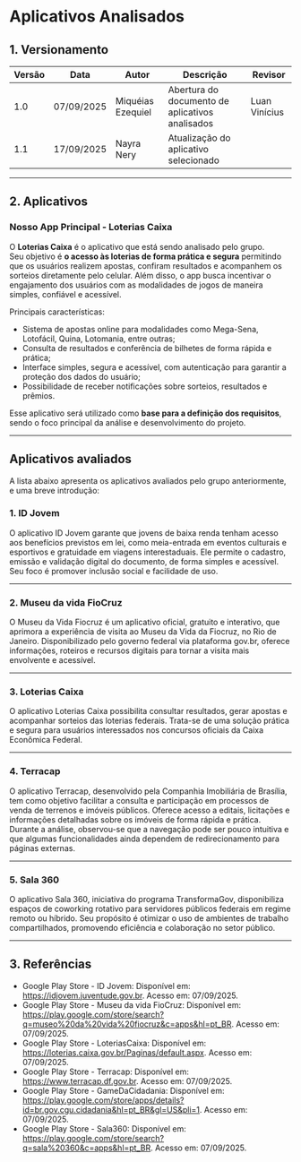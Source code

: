 # Aplicativos Analisados

## 1. Versionamento

| Versão | Data       | Autor               | Descrição                                        | Revisor |
|--------|------------|---------------------|----------------------------------------------|---------|
| 1.0    | 07/09/2025 | Miquéias Ezequiel   | Abertura do documento de aplicativos analisados | Luan Vinícius|
| 1.1    | 17/09/2025 | Nayra Nery          | Atualização do aplicativo selecionado |              |
---

## 2. Aplicativos

### **Nosso App Principal - Loterias Caixa**
O **Loterias Caixa** é o aplicativo que está sendo analisado pelo grupo.  
Seu objetivo é **o acesso às loterias de forma prática e segura** permitindo que os usuários realizem apostas, confiram resultados e acompanhem os sorteios diretamente pelo celular. Além disso, o app busca incentivar o engajamento dos usuários com as modalidades de jogos de maneira simples, confiável e acessível.

Principais características:
- Sistema de apostas online para modalidades como Mega-Sena, Lotofácil, Quina, Lotomania, entre outras;
- Consulta de resultados e conferência de bilhetes de forma rápida e prática;
- Interface simples, segura e acessível, com autenticação para garantir a proteção dos dados do usuário;
- Possibilidade de receber notificações sobre sorteios, resultados e prêmios.

Esse aplicativo será utilizado como **base para a definição dos requisitos**, sendo o foco principal da análise e desenvolvimento do projeto.

---

## Aplicativos avaliados


A lista abaixo apresenta os aplicativos avaliados pelo grupo anteriormente, e uma breve introdução:

### 1. ID Jovem  
O aplicativo ID Jovem garante que jovens de baixa renda tenham acesso aos benefícios previstos em lei, como meia-entrada em eventos culturais e esportivos e gratuidade em viagens interestaduais.
Ele permite o cadastro, emissão e validação digital do documento, de forma simples e acessível.
Seu foco é promover inclusão social e facilidade de uso.

---

### 2. Museu da vida FioCruz  
O Museu da Vida Fiocruz é um aplicativo oficial, gratuito e interativo, que aprimora a experiência de visita ao Museu da Vida da Fiocruz, no Rio de Janeiro.
Disponibilizado pelo governo federal via plataforma gov.br, oferece informações, roteiros e recursos digitais para tornar a visita mais envolvente e acessível.

---

### 3. Loterias Caixa  
O aplicativo Loterias Caixa possibilita consultar resultados, gerar apostas e acompanhar sorteios das loterias federais.
Trata-se de uma solução prática e segura para usuários interessados nos concursos oficiais da Caixa Econômica Federal.

---

### 4. Terracap  
O aplicativo Terracap, desenvolvido pela Companhia Imobiliária de Brasília, tem como objetivo facilitar a consulta e participação em processos de venda de terrenos e imóveis públicos.
Oferece acesso a editais, licitações e informações detalhadas sobre os imóveis de forma rápida e prática.
Durante a análise, observou-se que a navegação pode ser pouco intuitiva e que algumas funcionalidades ainda dependem de redirecionamento para páginas externas.

---

### 5. Sala 360  
O aplicativo Sala 360, iniciativa do programa TransformaGov, disponibiliza espaços de coworking rotativo para servidores públicos federais em regime remoto ou híbrido.
Seu propósito é otimizar o uso de ambientes de trabalho compartilhados, promovendo eficiência e colaboração no setor público.

---

## 3. Referências

- Google Play Store - ID Jovem: Disponível em: <https://idjovem.juventude.gov.br>. Acesso em: 07/09/2025.  
- Google Play Store - Museu da vida FioCruz: Disponível em: <https://play.google.com/store/search?q=museo%20da%20vida%20fiocruz&c=apps&hl=pt_BR>. Acesso em: 07/09/2025.  
- Google Play Store - LoteriasCaixa: Disponível em: <https://loterias.caixa.gov.br/Paginas/default.aspx>. Acesso em: 07/09/2025.  
- Google Play Store - Terracap: Disponível em: <https://www.terracap.df.gov.br>. Acesso em: 07/09/2025.  
- Google Play Store - GameDaCidadania: Disponível em: <https://play.google.com/store/apps/details?id=br.gov.cgu.cidadania&hl=pt_BR&gl=US&pli=1>. Acesso em: 07/09/2025.  
- Google Play Store - Sala360: Disponível em: <https://play.google.com/store/search?q=sala%20360&c=apps&hl=pt_BR>. Acesso em: 07/09/2025.

